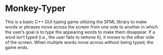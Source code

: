 # Monkey-Typer
This is a basic C++ GUI typing game utilizing the SFML library to make words or phrases move across the screen from one side to another in which the user’s goal is to type the appearing words to make them disappear. 
If a word isn’t typed (i.e., the user fails to remove it), it moves to the other side of the screen. When multiple words move across without being typed, the game ends.
